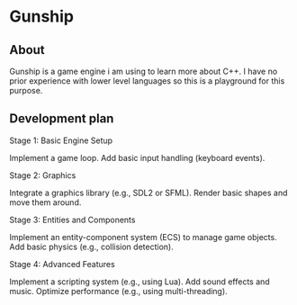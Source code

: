 # Gunship
## About
Gunship is a game engine i am using to learn more about C++. I have no prior
experience with lower level languages so this is a playground for this purpose.


## Development plan

Stage 1: Basic Engine Setup

Implement a game loop.
Add basic input handling (keyboard events).

Stage 2: Graphics

Integrate a graphics library (e.g., SDL2 or SFML).
Render basic shapes and move them around.

Stage 3: Entities and Components

Implement an entity-component system (ECS) to manage game objects.
Add basic physics (e.g., collision detection).

Stage 4: Advanced Features

Implement a scripting system (e.g., using Lua).
Add sound effects and music.
Optimize performance (e.g., using multi-threading).
